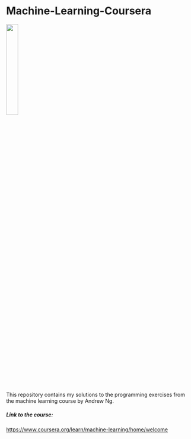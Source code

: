 # Machine-Learning-Coursera
<IMG src='https://coursera.s3.amazonaws.com/topics/ml/large-icon.png?auto=format&dpr=1&h=256&w=256&fit=fill&bg=FFF' width=25% height=25%><P>
This repository contains my solutions to the programming exercises from the machine learning course by Andrew Ng.<P>
  

##### Link to the course:
https://www.coursera.org/learn/machine-learning/home/welcome
